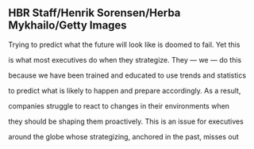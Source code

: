 ## HBR Staff/Henrik Sorensen/Herba Mykhailo/Getty Images

Trying to predict what the future will look like is doomed to fail. Yet this

is what most executives do when they strategize. They — we — do this

because we have been trained and educated to use trends and statistics

to predict what is likely to happen and prepare accordingly. As a result,

companies struggle to react to changes in their environments when

they should be shaping them proactively. This is an issue for executives

around the globe whose strategizing, anchored in the past, misses out